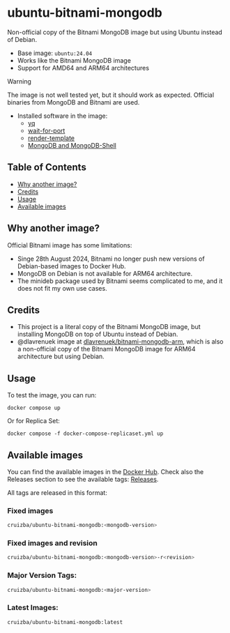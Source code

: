 # ubuntu-bitnami-mongodb

Non-official copy of the Bitnami MongoDB image but using Ubuntu instead of Debian.

- Base image: `ubuntu:24.04`
- Works like the Bitnami MongoDB image
- Support for AMD64 and ARM64 architectures

> [!WARNING]
> The image is not well tested yet, but it should work as expected. Official binaries from MongoDB and Bitnami are used.

- Installed software in the image:
    - [yq](https://github.com/mikefarah/yq)
    - [wait-for-port](https://github.com/bitnami/wait-for-port)
    - [render-template](https://github.com/bitnami/render-template)
    - [MongoDB and MongoDB-Shell](https://www.mongodb.com/try/download/community)

## Table of Contents

- [Why another image?](#why-another-image)
- [Credits](#credits)
- [Usage](#usage)
- [Available images](#available-images)

## Why another image?

Official Bitnami image has some limitations:

- Singe 28th August 2024, Bitnami no longer push new versions of Debian-based images to Docker Hub.
- MongoDB on Debian is not available for ARM64 architecture.
- The minideb package used by Bitnami seems complicated to me, and it does not fit my own use cases.

## Credits

- This project is a literal copy of the Bitnami MongoDB image, but installing MongoDB on top of Ubuntu instead of Debian.
- @dlavrenuek image at [dlavrenuek/bitnami-mongodb-arm](https://github.com/dlavrenuek/bitnami-mongodb-arm), which is also a non-official copy of the Bitnami MongoDB image for ARM64 architecture but using Debian.

## Usage

To test the image, you can run:

```
docker compose up
```

Or for Replica Set:

```
docker compose -f docker-compose-replicaset.yml up
```

## Available images

You can find the available images in the [Docker Hub](https://hub.docker.com/r/cruizba/ubuntu-bitnami-mongodb).
Check also the Releases section to see the available tags: [Releases](https://github.com/cruizba/ubuntu-bitnami-mongodb/releases).

All tags are released in this format:


### Fixed images

```bash
cruizba/ubuntu-bitnami-mongodb:<mongodb-version>
```

### Fixed images and revision

```bash
cruizba/ubuntu-bitnami-mongodb:<mongodb-version>-r<revision>
```

### Major Version Tags:

```bash
cruizba/ubuntu-bitnami-mongodb:<major-version>
```

### Latest Images:

```bash
cruizba/ubuntu-bitnami-mongodb:latest
```
